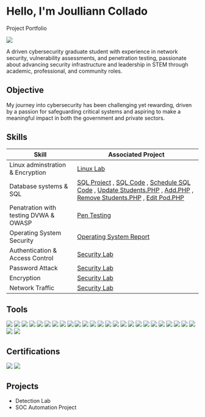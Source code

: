 # Hello, I'm Joulliann Collado
Project Portfolio

<a href="https://www.linkedin.com/in/joullianncollado"><img src="https://img.shields.io/badge/-LinkedIn-0072b1?&style=for-the-badge&logo=linkedin&logoColor=white" /></a>

A driven cybersecurity graduate student with experience in network security, vulnerability assessments, and penetration testing, passionate about advancing security infrastructure and leadership in STEM through academic, professional, and community roles.

## Objective
My journey into cybersecurity has been challenging yet rewarding, driven by a passion for safeguarding critical systems and aspiring to make a meaningful impact in both the government and private sectors.

## Skills

| Skill                                         | Associated Project         |
|-----------------------------------------------|----------------------------|
| Linux adminstration & Encryption              | <a href="https://1drv.ms/w/c/948bf81436018be9/EdJVa6ppiEFGpYpokhasCEkB62Jz2OGViVzL-cxYlGIT9g?e=GP9uFS">Linux Lab</a>|
| Database systems & SQL                        | <a href="https://drive.google.com/file/d/19bGrjKpsR7bswGcGUBgmdxdC7oJ9Xv18/view?usp=sharing">SQL Project</a> , <a    href="https://drive.google.com/file/d/1LPMbADfGVFTPUpomxKzx1vw_b0zKQPkW/view?usp=sharing">SQL Code</a> , <a href="https://drive.google.com/file/d/1nM00TiyIKOTXKg3n1Cxunobkq9eY21in/view?usp=sharing">Schedule SQL Code</a> , <a href="https://drive.google.com/file/d/1pbQcf63i9AmmB81YEEN0J_JDr3c3owOO/view?usp=sharing">Update Students.PHP</a> , <a href="https://drive.google.com/file/d/1g-vtKVdgEPZ2Gh08GcFRzQSpUB1ZJ9M2/view?usp=sharing">Add.PHP</a> , <a href="https://drive.google.com/file/d/1k_uIPjdzU5a1w7bGnnE2p8sK6eIl-HyE/view?usp=sharing">Remove Students.PHP</a> , <a href="https://drive.google.com/file/d/1WRWSfcibgQhbEOljbFNLFVd8M7MIbJBt/view?usp=sharing">Edit Pod.PHP</a>
| Penatration with testing DVWA & OWASP         | <a href="https://drive.google.com/file/d/1AxKTNrgcyqqSdM5STdy9DIb9kb08Lj-w/view?usp=sharing">Pen Testing</a>|
| Operating System Security                     |<a href="https://drive.google.com/file/d/1j628KVtG8OgdXeA0ex_T0t7b9X-t1I_H/view?usp=sharing">Operating System Report</a>|
|Authentication & Access Control                |<a href="https://drive.google.com/file/d/1DIc-orTVlfC5DJ7WDe0zSYVn0P8Qj6z6/view?usp=sharing">Security Lab</a>|
| Password Attack                               |<a href="https://drive.google.com/file/d/10hp4Tl92M5guVK7aCenyWjb-8kGuEVGW/view?usp=sharing">Security Lab</a>|
| Encryption                                    |<a href="https://drive.google.com/file/d/1NZCa1H61QsbE_fPiOs90qYUVUy7Y4yTE/view?usp=sharing">Security Lab</a>|
| Network Traffic                               |<a href="https://drive.google.com/file/d/1Dg0bRsi0MKS5m67nbx9oS1V7Lkxz0_9c/view?usp=sharing">Security Lab</a>|
## Tools
<div>
    <img src="https://img.shields.io/badge/-Wireshark-1679A7?&style=for-the-badge&logo=Wireshark&logoColor=white" />
    <img src="https://img.shields.io/badge/-MySQL-4479A1?&style=for-the-badge&logo=MySQL&logoColor=white" />
    <img src="https://img.shields.io/badge/-OWASP-000000?&style=for-the-badge&logo=OWASP&logoColor=white" />
    <img src="https://img.shields.io/badge/-Visual_Studio-5C2D91?&style=for-the-badge&logo=visual-studio&logoColor=white" />
    <img src="https://img.shields.io/badge/-Python-3776AB?&style=for-the-badge&logo=Python&logoColor=white" />
    <img src="https://img.shields.io/badge/-Java-007396?&style=for-the-badge&logo=Java&logoColor=white" />
    <img src="https://img.shields.io/badge/-Linux-FCC624?&style=for-the-badge&logo=Linux&logoColor=black" />
    <img src="https://img.shields.io/badge/-Assembly_Language-0078D6?&style=for-the-badge&logo=assembly-language&logoColor=white" />
    <img src="https://img.shields.io/badge/-C++-00599C?&style=for-the-badge&logo=C%2B%2B&logoColor=white" />
    <img src="https://img.shields.io/badge/-IBM_QRadar-052FAD?&style=for-the-badge&logo=IBM&logoColor=white" />
    <img src="https://img.shields.io/badge/-Troubleshooting-FF6F00?&style=for-the-badge&logo=IT&logoColor=white" />
    <img src="https://img.shields.io/badge/-IT_Operations-000000?&style=for-the-badge&logo=IT-operations&logoColor=white" />
    <img src="https://img.shields.io/badge/-SIEM_Tools-00B4D8?&style=for-the-badge&logo=splunk&logoColor=white" />
    <img src="https://img.shields.io/badge/-SQL_Injection-9B59B6?&style=for-the-badge&logo=sql&logoColor=white" />
    <img src="https://img.shields.io/badge/-Brute_Force-6A1B9A?&style=for-the-badge&logo=cybersecurity&logoColor=white" />
    <img src="https://img.shields.io/badge/-XSS-DA291C?&style=for-the-badge&logo=cybersecurity&logoColor=white" />
    <img src="https://img.shields.io/badge/-Command_Injection-F39C12?&style=for-the-badge&logo=cybersecurity&logoColor=white" />
    <img src="https://img.shields.io/badge/-File_Inclusion-1F618D?&style=for-the-badge&logo=cybersecurity&logoColor=white" />
    <img src="https://img.shields.io/badge/-File_Upload-E74C3C?&style=for-the-badge&logo=upload&logoColor=white" />
    <img src="https://img.shields.io/badge/-CSRF-E67E22?&style=for-the-badge&logo=cybersecurity&logoColor=white" />
    <img src="https://img.shields.io/badge/-CSP_Bypass-2ECC71?&style=for-the-badge&logo=cybersecurity&logoColor=white" />
    <img src="https://img.shields.io/badge/-NIST_RMF-1D3557?&style=for-the-badge&logo=cybersecurity&logoColor=white" />
    <img src="https://img.shields.io/badge/-ACAS_Scanning-2F80ED?&style=for-the-badge&logo=cybersecurity&logoColor=white" />
    <img src="https://img.shields.io/badge/-Windows_VM-0078D4?&style=for-the-badge&logo=Windows&logoColor=white" />
    <img src="https://img.shields.io/badge/-MS_Office-D83B01?&style=for-the-badge&logo=microsoft-office&logoColor=white" />
    <img src="https://img.shields.io/badge/-Tenable_Nessus-009639?&style=for-the-badge&logo=tenable&logoColor=white" />
    <img src="https://img.shields.io/badge/-STIG_Evaluation-141E30?&style=for-the-badge&logo=cybersecurity&logoColor=white" />


</div>

## Certifications
<div>
<img src="https://img.shields.io/badge/-Google_IT_Support-4285F4?&style=for-the-badge&logo=Google&logoColor=white" />
<img src="https://img.shields.io/badge/-IBM_Certification-052FAD?&style=for-the-badge&logo=IBM&logoColor=white" />
</div>

## Projects
- Detection Lab
- SOC Automation Project
